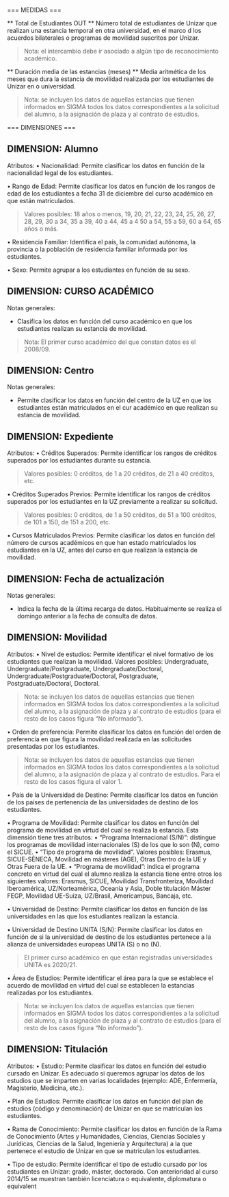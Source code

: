 === MEDIDAS ===

** Total de Estudiantes OUT **
Número total de estudiantes de Unizar que realizan una estancia temporal en otra universidad, en el marco d los acuerdos bilaterales o programas de movilidad suscritos por Unizar.

>Nota: el intercambio debe ir asociado a algún tipo de reconocimiento académico.

** Duración media de las estancias (meses) **
Media aritmética de los meses que dura la estancia de movilidad realizada por los estudiantes de Unizar en o universidad.

>Nota: se incluyen los datos de aquellas estancias que tienen informados en SIGMA todos los datos
correspondientes a la solicitud del alumno, a la asignación de plaza y al contrato de estudios.

=== DIMENSIONES ===

## DIMENSION: Alumno ##

Atributos:
• Nacionalidad:
Permite clasificar los datos en función de la nacionalidad legal de los estudiantes.

• Rango de Edad:
Permite clasificar los datos en función de los rangos de edad de los estudiantes a fecha 31 de diciembre del curso académico en que están matriculados.

>Valores posibles: 18 años o menos, 19, 20, 21, 22, 23, 24, 25, 26, 27, 28, 29, 30 a 34, 35 a 39, 40 a 44, 45 a 4
50 a 54, 55 a 59, 60 a 64, 65 años o más.

• Residencia Familiar:
Identifica el país, la comunidad autónoma, la provincia o la población de residencia familiar informada por los estudiantes.

• Sexo:
Permite agrupar a los estudiantes en función de su sexo.

## DIMENSION: CURSO ACADÉMICO ##

Notas generales:
- Clasifica los datos en función del curso académico en que los estudiantes realizan su estancia de movilidad.

>Nota: El primer curso académico del que constan datos es el 2008/09.

## DIMENSION: Centro ##

Notas generales:
- Permite clasificar los datos en función del centro de la UZ en que los estudiantes están matriculados en el cur académico en que realizan su estancia de movilidad.

## DIMENSION: Expediente ##

Atributos:
• Créditos Superados:
Permite identificar los rangos de créditos superados por los estudiantes durante su estancia.

>Valores posibles: 0 créditos, de 1 a 20 créditos, de 21 a 40 créditos, etc.

• Créditos Superados Previos:
Permite identificar los rangos de créditos superados por los estudiantes en la UZ previamente a realizar su solicitud.

>Valores posibles: 0 créditos, de 1 a 50 créditos, de 51 a 100 créditos, de 101 a 150, de 151 a 200, etc.

• Cursos Matriculados Previos:
Permite clasificar los datos en función del número de cursos académicos en que han estado matriculados los estudiantes en la UZ, antes del curso en que realizan la estancia de movilidad.

## DIMENSION: Fecha de actualización ##

Notas generales:
- Indica la fecha de la última recarga de datos. Habitualmente se realiza el domingo anterior a la fecha de consulta de datos.

## DIMENSION: Movilidad ##

Atributos:
• Nivel de estudios:
Permite identificar el nivel formativo de los estudiantes que realizan la movilidad. Valores posibles: Undergraduate, Undergraduate/Postgraduate, Undergraduate/Doctoral, Undergraduate/Postgraduate/Doctoral, Postgraduate, Postgraduate/Doctoral, Doctoral.

>Nota: se incluyen los datos de aquellas estancias que tienen informados en SIGMA todos los datos
correspondientes a la solicitud del alumno, a la asignación de plaza y al contrato de estudios (para el resto de los casos figura “No informado”).

• Orden de preferencia:
Permite clasificar los datos en función del orden de preferencia en que figura la movilidad realizada en las solicitudes presentadas por los estudiantes.

>Nota: se incluyen los datos de aquellas estancias que tienen informados en SIGMA todos los datos
correspondientes a la solicitud del alumno, a la asignación de plaza y al contrato de estudios. Para el resto de los casos figura el valor 1.

• País de la Universidad de Destino:
Permite clasificar los datos en función de los países de pertenencia de las universidades de destino de los estudiantes.

• Programa de Movilidad:
Permite clasificar los datos en función del programa de movilidad en virtud del cual se realiza la estancia. Esta dimensión tiene tres atributos: • “Programa Internacional (S/N)”: distingue los programas de movilidad internacionales (S) de los que lo son (N), como el SICUE. • “Tipo de programa de movilidad”. Valores posibles: Erasmus, SICUE-SÉNECA, Movilidad en másteres (AGE), Otras Dentro de la UE y Otras Fuera de la UE. • “Programa de movilidad”: indica el programa concreto en virtud del cual el alumno realiza la estancia tiene entre otros los siguientes valores: Erasmus, SICUE, Movilidad Transfronteriza, Movilidad Iberoamérica, UZ/Norteamérica, Oceanía y Asia, Doble titulación Máster FEGP, Movilidad UE-Suiza, UZ/Brasil, Americampus, Bancaja, etc.

• Universidad de Destino:
Permite clasificar los datos en función de las universidades en las que los estudiantes realizan la estancia.

• Universidad de Destino UNITA (S/N):
Permite clasificar los datos en función de si la universidad de destino de los estudiantes pertenece a la alianza de universidades europeas UNITA (S) o no (N).

>El primer curso académico en que están registradas universidades UNITA es 2020/21.

• Área de Estudios:
Permite identificar el área para la que se establece el acuerdo de movilidad en virtud del cual se establecen la estancias realizadas por los estudiantes.

>Nota: se incluyen los datos de aquellas estancias que tienen informados en SIGMA todos los datos
correspondientes a la solicitud del alumno, a la asignación de plaza y al contrato de estudios (para el resto de los casos figura “No informado”).

## DIMENSION: Titulación ##

Atributos:
• Estudio:
Permite clasificar los datos en función del estudio cursado en Unizar. Es adecuado si queremos agrupar los datos de los estudios que se imparten en varias localidades (ejemplo: ADE, Enfermería, Magisterio, Medicina, etc.).

• Plan de Estudios:
Permite clasificar los datos en función del plan de estudios (código y denominación) de Unizar en que se matriculan los estudiantes.

• Rama de Conocimiento:
Permite clasificar los datos en función de la Rama de Conocimiento (Artes y Humanidades, Ciencias, Ciencias Sociales y Jurídicas, Ciencias de la Salud, Ingeniería y Arquitectura) a la que pertenece el estudio de Unizar en que se matriculan los estudiantes.

• Tipo de estudio:
Permite identificar el tipo de estudio cursado por los estudiantes en Unizar: grado, máster, doctorado. Con anterioridad al curso 2014/15 se muestran también licenciatura o equivalente, diplomatura o equivalent

